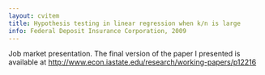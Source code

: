 ```yaml
---
layout: cvitem
title: Hypothesis testing in linear regression when k/n is large
info: Federal Deposit Insurance Corporation, 2009
---
```

Job market presentation.  The final version of the paper I presented is available at
<http://www.econ.iastate.edu/research/working-papers/p12216>

<!--  LocalWords:  cvitem dbframe SQL DBI noweb rw tord backend noweb's totex
 -->
<!--  LocalWords:  GPL
 -->
